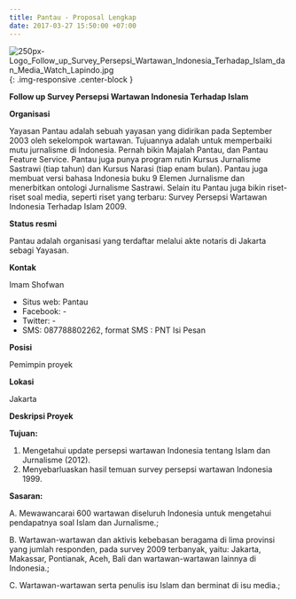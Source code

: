 ```yaml
---
title: Pantau - Proposal Lengkap
date: 2017-03-27 15:50:00 +07:00
---
```


![250px-Logo_Follow_up_Survey_Persepsi_Wartawan_Indonesia_Terhadap_Islam_dan_Media_Watch_Lapindo.jpg](/uploads/250px-Logo_Follow_up_Survey_Persepsi_Wartawan_Indonesia_Terhadap_Islam_dan_Media_Watch_Lapindo.jpg){: .img-responsive .center-block }

**Follow up Survey Persepsi Wartawan Indonesia Terhadap Islam**

**Organisasi**

Yayasan Pantau adalah sebuah yayasan yang didirikan pada September 2003 oleh sekelompok wartawan. Tujuannya adalah untuk memperbaiki mutu jurnalisme di Indonesia. Pernah bikin Majalah Pantau, dan Pantau Feature Service. Pantau juga punya program rutin Kursus Jurnalisme Sastrawi (tiap tahun) dan Kursus Narasi (tiap enam bulan). Pantau juga membuat versi bahasa Indonesia buku 9 Elemen Jurnalisme dan menerbitkan ontologi Jurnalisme Sastrawi. Selain itu Pantau juga bikin riset-riset soal media, seperti riset yang terbaru: Survey Persepsi Wartawan Indonesia Terhadap Islam 2009.

**Status resmi**

Pantau adalah organisasi yang terdaftar melalui akte notaris di Jakarta sebagi Yayasan.

**Kontak**

Imam Shofwan
* Situs web: Pantau
* Facebook: -
* Twitter: -
* SMS: 087788802262, format SMS : PNT <spasi> Isi Pesan

**Posisi**

Pemimpin proyek

**Lokasi**

Jakarta

**Deskripsi Proyek**

**Tujuan:**

1. Mengetahui update persepsi wartawan Indonesia tentang Islam dan Jurnalisme (2012).
2. Menyebarluaskan hasil temuan survey persepsi wartawan Indonesia 1999.

**Sasaran:**

A. Mewawancarai 600 wartawan diseluruh Indonesia untuk mengetahui pendapatnya soal Islam dan Jurnalisme.;

B. Wartawan-wartawan dan aktivis kebebasan beragama di lima provinsi yang jumlah responden, pada survey 2009 terbanyak, yaitu: Jakarta, Makassar, Pontianak, Aceh, Bali dan wartawan-wartawan lainnya di Indonesia.;

C. Wartawan-wartawan serta penulis isu Islam dan berminat di isu media.;